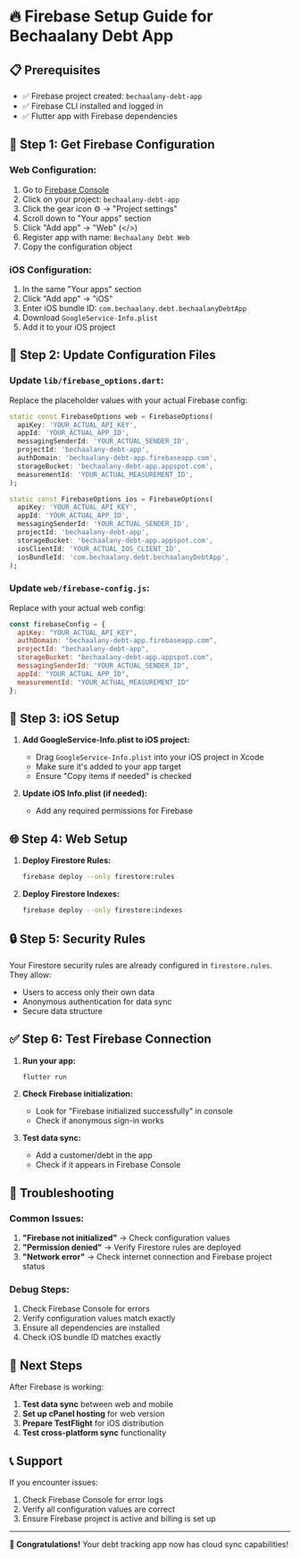 # 🔥 Firebase Setup Guide for Bechaalany Debt App

## **📋 Prerequisites**
- ✅ Firebase project created: `bechaalany-debt-app`
- ✅ Firebase CLI installed and logged in
- ✅ Flutter app with Firebase dependencies

## **🚀 Step 1: Get Firebase Configuration**

### **Web Configuration:**
1. Go to [Firebase Console](https://console.firebase.google.com/project/bechaalany-debt-app)
2. Click on your project: `bechaalany-debt-app`
3. Click the gear icon ⚙️ → "Project settings"
4. Scroll down to "Your apps" section
5. Click "Add app" → "Web" (</>) 
6. Register app with name: `Bechaalany Debt Web`
7. Copy the configuration object

### **iOS Configuration:**
1. In the same "Your apps" section
2. Click "Add app" → "iOS" 
3. Enter iOS bundle ID: `com.bechaalany.debt.bechaalanyDebtApp`
4. Download `GoogleService-Info.plist`
5. Add it to your iOS project

## **🔧 Step 2: Update Configuration Files**

### **Update `lib/firebase_options.dart`:**
Replace the placeholder values with your actual Firebase config:

```dart
static const FirebaseOptions web = FirebaseOptions(
  apiKey: 'YOUR_ACTUAL_API_KEY',
  appId: 'YOUR_ACTUAL_APP_ID',
  messagingSenderId: 'YOUR_ACTUAL_SENDER_ID',
  projectId: 'bechaalany-debt-app',
  authDomain: 'bechaalany-debt-app.firebaseapp.com',
  storageBucket: 'bechaalany-debt-app.appspot.com',
  measurementId: 'YOUR_ACTUAL_MEASUREMENT_ID',
);

static const FirebaseOptions ios = FirebaseOptions(
  apiKey: 'YOUR_ACTUAL_API_KEY',
  appId: 'YOUR_ACTUAL_APP_ID',
  messagingSenderId: 'YOUR_ACTUAL_SENDER_ID',
  projectId: 'bechaalany-debt-app',
  storageBucket: 'bechaalany-debt-app.appspot.com',
  iosClientId: 'YOUR_ACTUAL_IOS_CLIENT_ID',
  iosBundleId: 'com.bechaalany.debt.bechaalanyDebtApp',
);
```

### **Update `web/firebase-config.js`:**
Replace with your actual web config:

```javascript
const firebaseConfig = {
  apiKey: "YOUR_ACTUAL_API_KEY",
  authDomain: "bechaalany-debt-app.firebaseapp.com",
  projectId: "bechaalany-debt-app",
  storageBucket: "bechaalany-debt-app.appspot.com",
  messagingSenderId: "YOUR_ACTUAL_SENDER_ID",
  appId: "YOUR_ACTUAL_APP_ID",
  measurementId: "YOUR_ACTUAL_MEASUREMENT_ID"
};
```

## **📱 Step 3: iOS Setup**

1. **Add GoogleService-Info.plist to iOS project:**
   - Drag `GoogleService-Info.plist` into your iOS project in Xcode
   - Make sure it's added to your app target
   - Ensure "Copy items if needed" is checked

2. **Update iOS Info.plist (if needed):**
   - Add any required permissions for Firebase

## **🌐 Step 4: Web Setup**

1. **Deploy Firestore Rules:**
   ```bash
   firebase deploy --only firestore:rules
   ```

2. **Deploy Firestore Indexes:**
   ```bash
   firebase deploy --only firestore:indexes
   ```

## **🔒 Step 5: Security Rules**

Your Firestore security rules are already configured in `firestore.rules`. They allow:
- Users to access only their own data
- Anonymous authentication for data sync
- Secure data structure

## **✅ Step 6: Test Firebase Connection**

1. **Run your app:**
   ```bash
   flutter run
   ```

2. **Check Firebase initialization:**
   - Look for "Firebase initialized successfully" in console
   - Check if anonymous sign-in works

3. **Test data sync:**
   - Add a customer/debt in the app
   - Check if it appears in Firebase Console

## **🚨 Troubleshooting**

### **Common Issues:**
1. **"Firebase not initialized"** → Check configuration values
2. **"Permission denied"** → Verify Firestore rules are deployed
3. **"Network error"** → Check internet connection and Firebase project status

### **Debug Steps:**
1. Check Firebase Console for errors
2. Verify configuration values match exactly
3. Ensure all dependencies are installed
4. Check iOS bundle ID matches exactly

## **🎯 Next Steps**

After Firebase is working:
1. **Test data sync** between web and mobile
2. **Set up cPanel hosting** for web version
3. **Prepare TestFlight** for iOS distribution
4. **Test cross-platform sync** functionality

## **📞 Support**

If you encounter issues:
1. Check Firebase Console for error logs
2. Verify all configuration values are correct
3. Ensure Firebase project is active and billing is set up

---

**🎉 Congratulations!** Your debt tracking app now has cloud sync capabilities!
